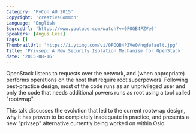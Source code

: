 ```yaml
---
Category: 'PyCon AU 2015'
Copyright: 'creativeCommon'
Language: 'English'
SourceUrl: 'https://www.youtube.com/watch?v=0FOQB4PZVe0'
Speakers: [Angus Lees]
Tags: []
ThumbnailUrl: 'https://i.ytimg.com/vi/0FOQB4PZVe0/hqdefault.jpg'
Title: 'Privsep: A New Security Isolation Mechanism for OpenStack'
date: '2015-08-16'
---
```

OpenStack listens to requests over the network, and (when appropriate) performs operations on the host that require root superpowers.  Following best-practice design, most of the code runs as an unprivileged user and only the code that needs additional powers runs as root using a tool called "rootwrap".

This talk discusses the evolution that led to the current rootwrap design, why it has proven to be completely inadequate in practice, and presents a new "privsep" alternative currently being worked on within Oslo.